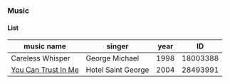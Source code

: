 ### Music

#### List

| music name                                                   | singer             | year | ID       |
| ------------------------------------------------------------ | ------------------ | ---- | -------- |
| Careless Whisper                                             | George Michael     | 1998 | 18003388 |
| [You Can Trust In Me](https://music.163.com/#/song?id=28493991&userid=348406050) | Hotel Saint George | 2004 | 28493991 |

